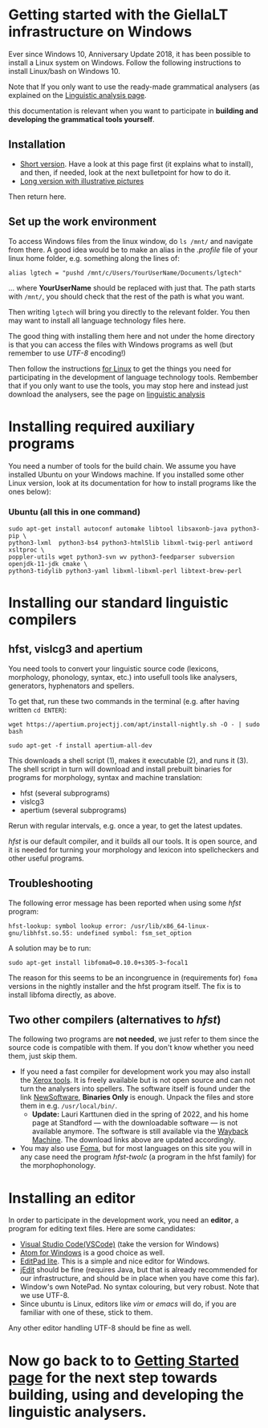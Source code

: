 
# Getting started with the GiellaLT infrastructure on Windows


Ever since Windows 10, Anniversary Update 2018, it has been possible to install a Linux system on Windows. Follow the following instructions to install Linux/bash on Windows 10.


Note that  If you only want to use the ready-made grammatical analysers (as explained on the [Linguistic analysis page](ling/LinguisticAnalysis.html).

this documentation is relevant when you want to participate in **building and developing the grammatical tools yourself**.

## Installation


* [Short version](InstallingLinuxOnWindows.html). Have a look at this page first (it explains what to install), and then, if needed, look at the next bulletpoint for how to do it. 
* [Long version with illustrative pictures](https://www.howtogeek.com/249966/how-to-install-and-use-the-linux-bash-shell-on-windows-10/)

Then return here.

## Set up the work environment


To access Windows files from the linux window, do `ls /mnt/` and navigate from there. A good idea would be to make an alias in the *.profile* file of your linux home folder, e.g. something along the lines of:

```
alias lgtech = "pushd /mnt/c/Users/YourUserName/Documents/lgtech"
```

... where **YourUserName** should be replaced with just that. The path starts with `/mnt/`, you should check that the rest of the path is what you want.

Then writing `lgtech` will bring you directly to the relevant folder. You then may want to install all language technology files here. 

The good thing with installing them here and not under the home directory is that you can access the files with Windows programs as well (but remember to use *UTF-8* encoding!)

Then follow the instructions [for Linux](GettingStartedOnLinux.html) to
get the things you need for participating in the development of
language technology tools. Rembember that if you only want to use the tools, you may stop here and instead just download the analysers, see the page on [linguistic analysis](https://giellalt.uit.no/ling/LinguisticAnalysis.html)



# Installing required auxiliary programs

You need a number of tools for the build chain. We assume you have installed Ubuntu on your Windows machine. If you installed some other Linux version, look at its documentation for how to install programs like the ones below):


### Ubuntu (all this in one command)

```
sudo apt-get install autoconf automake libtool libsaxonb-java python3-pip \
python3-lxml  python3-bs4 python3-html5lib libxml-twig-perl antiword xsltproc \
poppler-utils wget python3-svn wv python3-feedparser subversion openjdk-11-jdk cmake \
python3-tidylib python3-yaml libxml-libxml-perl libtext-brew-perl
```



# Installing our standard linguistic compilers

## hfst, vislcg3 and apertium

You need tools to convert your linguistic source code (lexicons, morphology,
phonology, syntax, etc.) into usefull tools like analysers, generators,
hyphenators and spellers.


To get that, run these two commands in the terminal (e.g. after having written `cd ENTER`):


```
wget https://apertium.projectjj.com/apt/install-nightly.sh -O - | sudo bash

sudo apt-get -f install apertium-all-dev
```


This downloads a shell script (1), makes it executable (2), and runs it (3). The shell script in turn will download and install prebuilt binaries for programs for morphology, syntax and machine translation:

* hfst (several subprograms)
* vislcg3
* apertium (several subprograms)

Rerun with regular intervals, e.g. once a year, to get the latest updates.

*hfst* is our default compiler, and it builds all our tools. It is open source, and it is needed for turning your morphology and lexicon into spellcheckers and other useful programs. 


## Troubleshooting

The following error message has been reported when using some *hfst* program:

```
hfst-lookup: symbol lookup error: /usr/lib/x86_64-linux-gnu/libhfst.so.55: undefined symbol: fsm_set_option
```

A solution may be to run:

```
sudo apt-get install libfoma0=0.10.0+s305-3~focal1
```

The reason for this seems to be an incongruence in (requirements for) `foma` versions in the nightly installer and the hfst program itself. The fix is to install libfoma directly, as above.


## Two other compilers (alternatives to *hfst*)
 
The following two programs are **not needed**, we just refer to them since the source code is compatible with them. If you don't know whether you need them, just skip them.

- If you need a fast compiler for development work you may also install the [Xerox tools](https://web.archive.org/web/20220303052838/https://web.stanford.edu/~laurik/fsmbook/home.html).
   It is freely available but is not open source and can not turn the analysers into spellers. The software itself is found under the link
   [NewSoftware](https://web.archive.org/web/20220303052838/https://web.stanford.edu/~laurik/.book2software/),
   **Binaries Only** is enough. Unpack the files and store them in e.g.
   `/usr/local/bin/`. 
   - **Update:** Lauri Karttunen died in the spring of 2022, and his home page at Standford — with the downloadable software — is not available anymore. The software is still available via the [Wayback Machine](https://web.archive.org). The download links above are updated accordingly.
- You may also use [Foma](https://fomafst.github.io/), but for most languages on this site you will in any case need the program *hfst-twolc* (a program in the hfst family) for the morphophonology.




# Installing an editor

In order to participate in the development work, you need an
**editor**, a program for editing text files. Here are some candidates:

- [Visual Studio Code(VSCode)](https://code.visualstudio.com/download) (take the version for Windows)
- [Atom for Windows](http://atom.io) is a good choice as well.  
- [EditPad lite](https://www.editpadlite.com/). This is a simple and nice editor for Windows. 
- [jEdit](http://www.jedit.org) should be fine (requires
Java, but that is already recommended for our infrastructure, and
should be in place when you have come this far).
- Window's own NotePad. No syntax colouring, but very robust. Note that we use UTF-8.
- Since ubuntu is Linux, editors like *vim* or *emacs* will do, if you are familiar with one of these, stick to them.

Any other editor handling UTF-8 should be fine as well.




# Now go back to to [Getting Started page](GettingStarted.html) for the next step towards building, using and developing the linguistic analysers.


